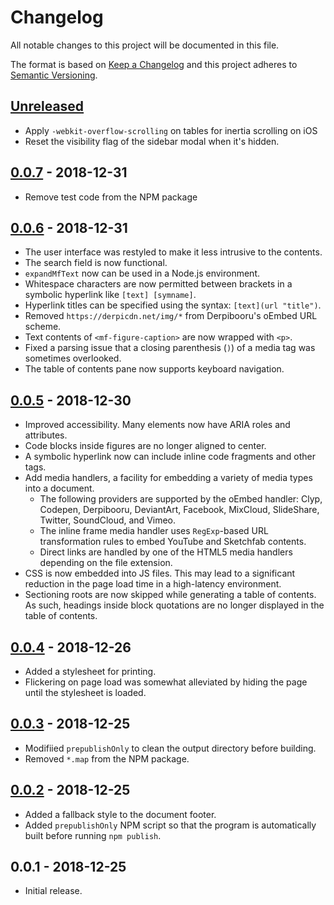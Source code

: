 # Changelog

All notable changes to this project will be documented in this file.

The format is based on [Keep a Changelog](http://keepachangelog.com/en/1.0.0/)
and this project adheres to [Semantic Versioning](http://semver.org/spec/v2.0.0.html).

## [Unreleased]

- Apply `-webkit-overflow-scrolling` on tables for inertia scrolling on iOS
- Reset the visibility flag of the sidebar modal when it's hidden.

## [0.0.7] - 2018-12-31

- Remove test code from the NPM package

## [0.0.6] - 2018-12-31

- The user interface was restyled to make it less intrusive to the contents.
- The search field is now functional.
- `expandMfText` now can be used in a Node.js environment.
- Whitespace characters are now permitted between brackets in a symbolic hyperlink like `[text] [symname]`.
- Hyperlink titles can be specified using the syntax: `[text](url "title")`.
- Removed `https://derpicdn.net/img/*` from Derpibooru's oEmbed URL scheme.
- Text contents of `<mf-figure-caption>` are now wrapped with `<p>`.
- Fixed a parsing issue that a closing parenthesis (`)`) of a media tag was sometimes overlooked.
- The table of contents pane now supports keyboard navigation.

## [0.0.5] - 2018-12-30

- Improved accessibility. Many elements now have ARIA roles and attributes.
- Code blocks inside figures are no longer aligned to center.
- A symbolic hyperlink now can include inline code fragments and other tags.
- Add media handlers, a facility for embedding a variety of media types into a document.
    - The following providers are supported by the oEmbed handler: Clyp, Codepen, Derpibooru, DeviantArt, Facebook, MixCloud, SlideShare, Twitter, SoundCloud, and Vimeo.
    - The inline frame media handler uses `RegExp`-based URL transformation rules to embed YouTube and Sketchfab contents.
    - Direct links are handled by one of the HTML5 media handlers depending on the file extension.
- CSS is now embedded into JS files. This may lead to a significant reduction in the page load time in a high-latency environment.
- Sectioning roots are now skipped while generating a table of contents. As such, headings inside block quotations are no longer displayed in the table of contents.

## [0.0.4] - 2018-12-26

- Added a stylesheet for printing.
- Flickering on page load was somewhat alleviated by hiding the page until the stylesheet is loaded.

## [0.0.3] - 2018-12-25

- Modifiied `prepublishOnly` to clean the output directory before building.
- Removed `*.map` from the NPM package.

## [0.0.2] - 2018-12-25

- Added a fallback style to the document footer.
- Added `prepublishOnly` NPM script so that the program is automatically built before running `npm publish`.

## 0.0.1 - 2018-12-25

- Initial release.

[Unreleased]: https://github.com/Foremark/Foremark/compare/0.0.7...HEAD
[0.0.7]: https://github.com/Foremark/Foremark/compare/0.0.6...0.0.7
[0.0.6]: https://github.com/Foremark/Foremark/compare/0.0.5...0.0.6
[0.0.5]: https://github.com/Foremark/Foremark/compare/0.0.4...0.0.5
[0.0.4]: https://github.com/Foremark/Foremark/compare/0.0.3...0.0.4
[0.0.3]: https://github.com/Foremark/Foremark/compare/0.0.2...0.0.3
[0.0.2]: https://github.com/Foremark/Foremark/compare/0.0.1...0.0.2
